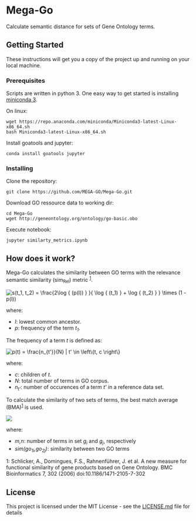 # Mega-Go

Calculate semantic distance for sets of Gene Ontology terms.

## Getting Started

These instructions will get you a copy of the project up and running on your local machine.

### Prerequisites

Scripts are written in python 3. One easy way to get started is installing 
[miniconda 3](https://docs.conda.io/en/latest/miniconda.html).

On linux:

```shell script
wget https://repo.anaconda.com/miniconda/Miniconda3-latest-Linux-x86_64.sh
bash Miniconda3-latest-Linux-x86_64.sh
```

Install goatools and jupyter:

```shell script
conda install goatools jupyter
```

### Installing

Clone the repository:

```shell script
git clone https://github.com/MEGA-GO/Mega-Go.git
```

Download GO ressource data to working dir:

```shell script
cd Mega-Go
wget http://geneontology.org/ontology/go-basic.obo
```

Execute notebook:

```shell script
jupyter similarty_metrics.ipynb
```

## How does it work?

Mega-Go calculates the similarity between GO terms with the relevance semantic similarity (sim<sub>Rel</sub>) metric
<sup>[1](#myfootnote1)</sup>.

<img src="https://latex.codecogs.com/gif.latex?s(t_1,&space;t_2)&space;=&space;\frac{2\log&space;{&space;(p(l))&space;}&space;}{&space;\log&space;{&space;(t_1)&space;}&space;&plus;&space;\log&space;{&space;(t_2)&space;}&space;}&space;\times&space;(1&space;-&space;p(l))" title="s(t_1, t_2) = \frac{2\log { (p(l)) } }{ \log { (t_1) } + \log { (t_2) } } \times (1 - p(l))" />

where:

 - *l*: lowest common ancestor.
 - *p*: frequency of the term *t<sub>1</sub>*.

The frequency of a term *t* is defined as: 

<img src="https://latex.codecogs.com/gif.latex?p(t)&space;=&space;\frac{n_{t'}}{N}&space;|&space;t'&space;\in&space;\left\{t,&space;c&space;\right\}" title="p(t) = \frac{n_{t'}}{N} | t' \in \left\{t, c \right\}" />

where:

 - *c*: children of *t*.
 - *N*: total number of terms in GO corpus.
 - *n<sub>t'</sub>*: number of occurences of a term *t'* in a reference data set.
 
To calculate the similarity of two sets of terms, the best match average (BMA)<sup>[1](#myfootnote1)</sup> is used.

<img src="https://latex.codecogs.com/gif.latex?SIM_%7BBMA%7D%28g_1%2Cg_2%29%3D%5Cfrac%7B1%7D%7Bm&plus;n%7D*%20%5Cleft%28%20%5Csum_%7B1%3Di%7D%5Em%7B%5Cmax_%7B1%5Cle%20j%5Cle%20n%7D%28sim%28go_%7B1i%7D%2Cgo_%7B2j%7D%29%29%7D&plus;%5Csum_%7B1%3Dj%7D%5En%7B%5Cmax_%7B1%5Cle%20j%5Cle%20n%7D%28sim%28go_%7B1i%7D%2Cgo_%7B2j%7D%29%29%7D%5Cright%29" />

where:
 - *m,n*: number of terms in set *g<sub>i</sub>* and *g<sub>j</sub>*, respectively
 - *sim(go<sub>1i</sub>,go<sub>2j</sub>)*: similarity between two GO terms
 
<a name="myfootnote1">1</a>:  Schlicker, A., Domingues, F.S., Rahnenführer, J. et al. A new measure for functional similarity of gene products based on Gene Ontology. BMC Bioinformatics 7, 302 (2006) doi:10.1186/1471-2105-7-302

## License

This project is licensed under the MIT License - see the [LICENSE.md](LICENSE.md) file for details

